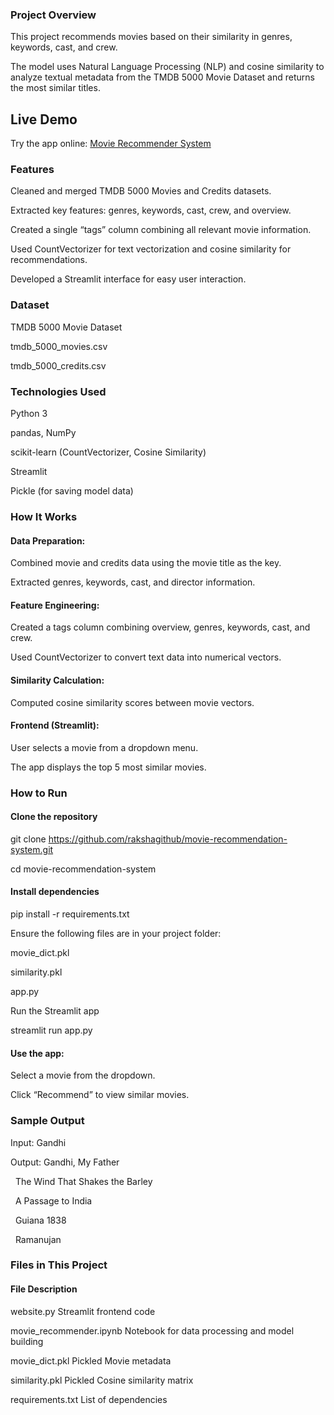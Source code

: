 ### Project Overview



This project recommends movies based on their similarity in genres, keywords, cast, and crew.

The model uses Natural Language Processing (NLP) and cosine similarity to analyze textual metadata from the TMDB 5000 Movie Dataset and returns the most similar titles.

## Live Demo
Try the app online: [Movie Recommender System](https://movie-recommendation-system-dfjcccaarsraxulfvwj5sz.streamlit.app/)


### Features



Cleaned and merged TMDB 5000 Movies and Credits datasets.

Extracted key features: genres, keywords, cast, crew, and overview.

Created a single “tags” column combining all relevant movie information.

Used CountVectorizer for text vectorization and cosine similarity for recommendations.

Developed a Streamlit interface for easy user interaction.



### Dataset



TMDB 5000 Movie Dataset

tmdb\_5000\_movies.csv

tmdb\_5000\_credits.csv



### Technologies Used



Python 3

pandas, NumPy

scikit-learn (CountVectorizer, Cosine Similarity)

Streamlit

Pickle (for saving model data)



### How It Works



#### Data Preparation:



Combined movie and credits data using the movie title as the key.

Extracted genres, keywords, cast, and director information.

#### 

#### Feature Engineering:



Created a tags column combining overview, genres, keywords, cast, and crew.

Used CountVectorizer to convert text data into numerical vectors.



#### Similarity Calculation:



Computed cosine similarity scores between movie vectors.

#### 

#### Frontend (Streamlit):



User selects a movie from a dropdown menu.

The app displays the top 5 most similar movies.



### How to Run



#### Clone the repository



git clone https://github.com/rakshagithub/movie-recommendation-system.git

cd movie-recommendation-system



#### 

#### Install dependencies



pip install -r requirements.txt



Ensure the following files are in your project folder:

movie\_dict.pkl

similarity.pkl

app.py

Run the Streamlit app

streamlit run app.py

#### 

#### Use the app:



Select a movie from the dropdown.

Click “Recommend” to view similar movies.

### 

### Sample Output



Input: Gandhi

Output: Gandhi, My Father

&nbsp;       The Wind That Shakes the Barley

&nbsp;       A Passage to India

&nbsp;       Guiana 1838

&nbsp;       Ramanujan



### Files in This Project



#### File	       Description

website.py	          Streamlit frontend code

movie\_recommender.ipynb	  Notebook for data processing and model building

movie\_dict.pkl	Pickled   Movie metadata

similarity.pkl	Pickled   Cosine similarity matrix

requirements.txt	  List of dependencies

